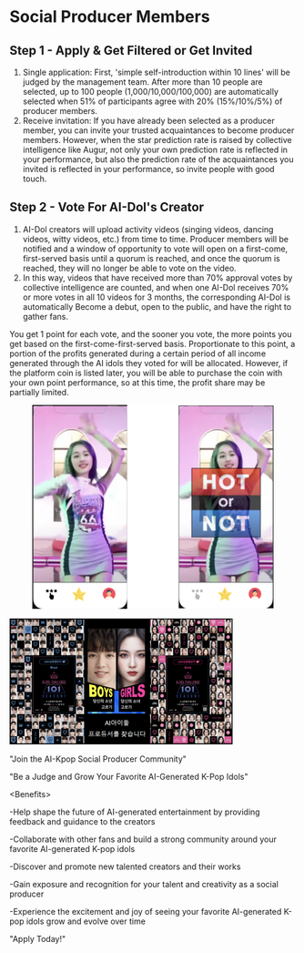 # Social Producer Members

## Step 1 - Apply & Get Filtered or Get Invited

1. Single application: First, 'simple self-introduction within 10 lines' will be judged by the management team. After more than 10 people are selected, up to 100 people (1,000/10,000/100,000) are automatically selected when 51% of participants agree with 20% (15%/10%/5%) of producer members.
2. Receive invitation: If you have already been selected as a producer member, you can invite your trusted acquaintances to become producer members. However, when the star prediction rate is raised by collective intelligence like Augur, not only your own prediction rate is reflected in your performance, but also the prediction rate of the acquaintances you invited is reflected in your performance, so invite people with good touch.



## Step 2 - Vote For AI-Dol's Creator

&#x20;

1. AI-Dol creators will upload activity videos (singing videos, dancing videos, witty videos, etc.) from time to time. Producer members will be notified and a window of opportunity to vote will open on a first-come, first-served basis until a quorum is reached, and once the quorum is reached, they will no longer be able to vote on the video.
2. In this way, videos that have received more than 70% approval votes by collective intelligence are counted, and when one AI-Dol receives 70% or more votes in all 10 videos for 3 months, the corresponding AI-Dol is automatically Become a debut, open to the public, and have the right to gather fans.

&#x20;You get 1 point for each vote, and the sooner you vote, the more points you get based on the first-come-first-served basis. Proportionate to this point, a portion of the profits generated during a certain period of all income generated through the AI idols they voted for will be allocated. However, if the platform coin is listed later, you will be able to purchase the coin with your own point performance, so at this time, the profit share may be partially limited.



<figure><img src="../../../../.gitbook/assets/image (5) (1).png" alt=""><figcaption></figcaption></figure>

![](<../../../../.gitbook/assets/image (6).png>)

"Join the AI-Kpop Social Producer Community"

"Be a Judge and Grow Your Favorite AI-Generated K-Pop Idols"

\<Benefits>

\-Help shape the future of AI-generated entertainment by providing feedback and guidance to the creators

\-Collaborate with other fans and build a strong community around your favorite AI-generated K-pop idols

\-Discover and promote new talented creators and their works

\-Gain exposure and recognition for your talent and creativity as a social producer

\-Experience the excitement and joy of seeing your favorite AI-generated K-pop idols grow and evolve over time

"Apply Today!"
